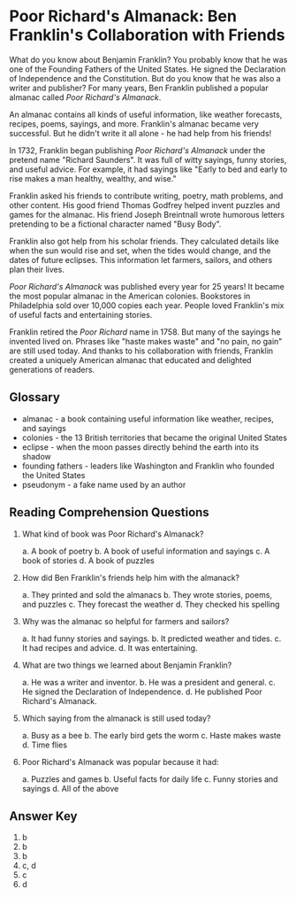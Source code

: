 # Poor Richard's Almanack: Ben Franklin's Collaboration with Friends

What do you know about Benjamin Franklin? You probably know that he was one of the Founding Fathers of the United States. He signed the Declaration of Independence and the Constitution. But do you know that he was also a writer and publisher? For many years, Ben Franklin published a popular almanac called *Poor Richard's Almanack*.

An almanac contains all kinds of useful information, like weather forecasts, recipes, poems, sayings, and more. Franklin's almanac became very successful. But he didn't write it all alone - he had help from his friends!

In 1732, Franklin began publishing *Poor Richard's Almanack* under the pretend name "Richard Saunders". It was full of witty sayings, funny stories, and useful advice. For example, it had sayings like "Early to bed and early to rise makes a man healthy, wealthy, and wise."

Franklin asked his friends to contribute writing, poetry, math problems, and other content. His good friend Thomas Godfrey helped invent puzzles and games for the almanac. His friend Joseph Breintnall wrote humorous letters pretending to be a fictional character named "Busy Body".

Franklin also got help from his scholar friends. They calculated details like when the sun would rise and set, when the tides would change, and the dates of future eclipses. This information let farmers, sailors, and others plan their lives.

*Poor Richard's Almanack* was published every year for 25 years! It became the most popular almanac in the American colonies. Bookstores in Philadelphia sold over 10,000 copies each year. People loved Franklin's mix of useful facts and entertaining stories.

Franklin retired the *Poor Richard* name in 1758. But many of the sayings he invented lived on. Phrases like "haste makes waste" and "no pain, no gain" are still used today. And thanks to his collaboration with friends, Franklin created a uniquely American almanac that educated and delighted generations of readers.

## Glossary

- almanac - a book containing useful information like weather, recipes, and sayings
- colonies - the 13 British territories that became the original United States
- eclipse - when the moon passes directly behind the earth into its shadow
- founding fathers - leaders like Washington and Franklin who founded the United States
- pseudonym - a fake name used by an author

## Reading Comprehension Questions

1. What kind of book was Poor Richard's Almanack?

   a. A book of poetry
   b. A book of useful information and sayings
   c. A book of stories
   d. A book of puzzles

2. How did Ben Franklin's friends help him with the almanack?

   a. They printed and sold the almanacs
   b. They wrote stories, poems, and puzzles
   c. They forecast the weather
   d. They checked his spelling

3. Why was the almanac so helpful for farmers and sailors?

   a. It had funny stories and sayings.
   b. It predicted weather and tides.
   c. It had recipes and advice.
   d. It was entertaining.

4. What are two things we learned about Benjamin Franklin?

   a. He was a writer and inventor.
   b. He was a president and general.
   c. He signed the Declaration of Independence.
   d. He published Poor Richard's Almanack.

5. Which saying from the almanack is still used today?

   a. Busy as a bee
   b. The early bird gets the worm
   c. Haste makes waste
   d. Time flies

6. Poor Richard's Almanack was popular because it had:

   a. Puzzles and games
   b. Useful facts for daily life
   c. Funny stories and sayings
   d. All of the above

## Answer Key

1. b
2. b
3. b
4. c, d
5. c
6. d

